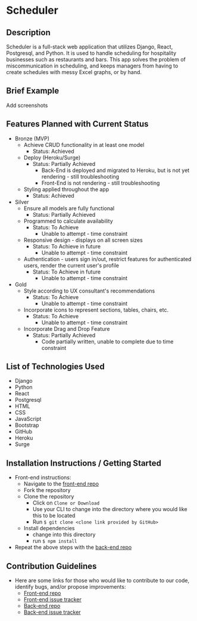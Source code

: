 
# Scheduler
## Description
Scheduler is a full-stack web application that utilizes Django, React, Postgresql, and Python.  It is used to handle scheduling for hospitality businesses such as restaurants and bars.  This app solves the problem of miscommunication in scheduling, and keeps managers from having to create schedules with messy Excel graphs, or by hand.
## Brief Example
Add screenshots
## Features Planned with Current Status
* Bronze (MVP)
  * Achieve CRUD functionality in at least one model
    * Status: Achieved
  * Deploy (Heroku/Surge)
    * Status: Partially Achieved
      * Back-End is deployed and migrated to Heroku, but is not yet rendering - still troubleshooting
      * Front-End is not rendering - still troubleshooting
  * Styling applied throughout the app
    * Status: Achieved
* Silver
  * Ensure all models are fully functional
    * Status: Partially Achieved
  * Programmed to calculate availability
    * Status: To Achieve
      * Unable to attempt - time constraint
  * Responsive design - displays on all screen sizes
    * Status: To Achieve in future
      * Unable to attempt - time constraint
  * Authentication - users sign in/out, restrict features for authenticated users, render the current user's profile
    * Status: To Achieve in future
      * Unable to attempt - time constraint
* Gold
  * Style according to UX consultant's recommendations
    * Status: To Achieve
      * Unable to attempt - time constraint
  * Incorporate icons to represent sections, tables, chairs, etc.
    * Status: To Achieve
      * Unable to attempt - time constraint
  * Incorporate Drag and Drop Feature
    * Status: Partially Achieved
      * Code partially written, unable to complete due to time constraint
## List of Technologies Used
* Django
* Python
* React
* Postgresql
* HTML
* CSS
* JavaScript
* Bootstrap
* GitHub
* Heroku
* Surge
## Installation Instructions / Getting Started
* Front-end instructions:
  * Navigate to the [front-end repo](https://github.com/rc1336/scheduler-fe)
  * Fork the repository
  * Clone the repository
    * Click on `Clone or Download`
    * Use your CLI to change into the directory where you would like this to be located
    * Run `$ git clone <clone link provided by GitHub>`
  * Install dependencies
    * change into this directory
    * run `$ npm install`
* Repeat the above steps with the [back-end repo](https://github.com/CourtneyLTyler/scheduler-be)
## Contribution Guidelines
* Here are some links for those who would like to contribute to our code, identify bugs, and/or propose improvements:
  * [Front-end repo](https://github.com/rc1336/scheduler-fe)
  * [Front-end issue tracker](https://github.com/rc1336/scheduler-fe/issues)
  * [Back-end repo](https://github.com/CourtneyLTyler/scheduler-be)
  * [Back-end issue tracker](https://github.com/CourtneyLTyler/scheduler-be/issues)